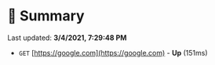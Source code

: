 # 📖 Summary
Last updated: **3/4/2021, 7:29:48 PM**

- `GET` [https://google.com](https://google.com) - **Up** (151ms)
